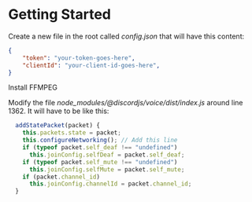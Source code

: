 # Getting Started

Create a new file in the root called _config.json_ that will have this content:

```json
{
	"token": "your-token-goes-here",
	"clientId": "your-client-id-goes-here",
}
```

Install FFMPEG

Modify the file _node_modules/@discordjs/voice/dist/index.js_ around line 1362.
It will have to be like this:
```javascript
  addStatePacket(packet) {
    this.packets.state = packet;
    this.configureNetworking();	// Add this line
    if (typeof packet.self_deaf !== "undefined")
      this.joinConfig.selfDeaf = packet.self_deaf;
    if (typeof packet.self_mute !== "undefined")
      this.joinConfig.selfMute = packet.self_mute;
    if (packet.channel_id)
      this.joinConfig.channelId = packet.channel_id;
  }
```